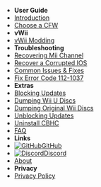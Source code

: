 - **User Guide**
- [Introduction](user-guide/introduction)
- [Choose a CFW](user-guide/cfw-choice)
- **vWii**
- [vWii Modding](vwii/vwii-modding)
- **Troubleshooting**
- [Recovering Mii Channel](troubleshooting/recover-mii-channel)
- [Recover a Corrupted IOS](troubleshooting/recover-ios)
- [Common Issues & Fixes](troubleshooting/common-issues-fixes)
- [Fix Error Code 112-1037](troubleshooting/fix-errcode-112-1037)
- **Extras**
- [Blocking Updates](extras/block-updates)
- [Dumping Wii U Discs](extras/dump-games)
- [Dumping Original Wii Discs](extras/dump-wii-games)
- [Unblocking Updates](extras/unblock-updates)
- [Uninstall CBHC](extras/uninstall-cbhc)
- [FAQ](extras/faq)
- **Links**
- [![GitHub](https://icongr.am/simple/github.svg?color=808080&size=16)GitHub](https://github.com/nh-server/WiiUGuide)
- [![Discord](https://icongr.am/simple/discord.svg?color=808080&size=16)Discord](https://discord.gg/C29hYvh)
- [About](extras/about)
- **Privacy**
- [Privacy Policy](privacy/privacy-policy)